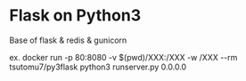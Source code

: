 Flask on Python3
======

Base of flask & redis & gunicorn

ex.
docker run -p 80:8080 -v $(pwd)/XXX:/XXX -w /XXX --rm tsutomu7/py3flask python3 runserver.py 0.0.0.0

